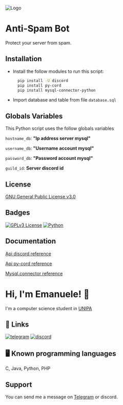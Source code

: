 
![Logo](https://i.postimg.cc/0NFJjF0D/1-pg-Oj-BS0d-mc10-JJG8y-KGv-Q.png)


# Anti-Spam Bot

Protect your server from spam.

## Installation

- Install the follow modules to run this script:

  ```bash
    pip install -U discord
    pip install py-cord
    pip install mysql-connector-python
  ```
- Import database and table from file `database.sql`
    
## Globals Variables

This Python script uses the follow globals variables

`hostname_db`: **"Ip address server mysql"**

`username_db`: **"Username account mysql"**

`password_db`: **"Password account mysql"**

`guild_id`: **Server discord id**

## License

[GNU General Public License v3.0](https://www.gnu.org/licenses/gpl-3.0.txt)


## Badges

[![GPLv3 License](https://img.shields.io/badge/License-GPL%20v3-yellow.svg)](https://opensource.org/licenses/)
[![Python](https://img.shields.io/pypi/pyversions/django)](https://www.python.org/)


## Documentation

[Api discord reference](https://discordpy.readthedocs.io/)

[Api py-cord reference](https://docs.pycord.dev/)
 
[Mysql.connector reference](https://dev.mysql.com/doc/connector-python/en/connector-python-introduction.html)

# Hi, I'm Emanuele! 👋

I'm a computer science student in [UNIPA](https://www.unipa.it/)
## 🔗 Links
[![telegram](https://img.shields.io/static/v1?label=Telegram&message=Link&color=blue)](https://t.me/emanuelecastronovo)
[![discord](https://img.shields.io/static/v1?label=Discord&message=@xAstyle9116&color=blueviolet)](https://discord.com/)

## 🖥 Known programming languages
C, Java, Python, PHP


## Support

You can send me a message on [Telegram](https://t.me/emanuelecastronovo) or discord.

